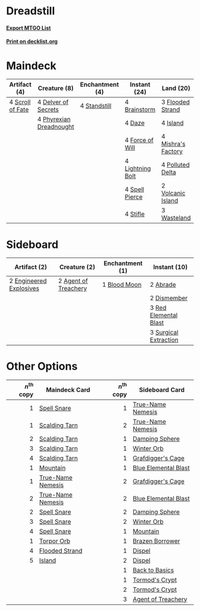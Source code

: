 # Dreadstill

#### [Export MTGO List](../collection/Dreadstill/Dreadstill.txt)
#### [Print on decklist.org](http://decklist.org/?deckmain=4%09Brainstorm%0A4%09Daze%0A4%09Delver%20of%20Secrets%0A3%09Flooded%20Strand%0A4%09Force%20of%20Will%0A4%09Island%0A4%09Lightning%20Bolt%0A4%09Mishra's%20Factory%0A4%09Phyrexian%20Dreadnought%0A4%09Polluted%20Delta%0A4%09Scroll%20of%20Fate%0A4%09Spell%20Pierce%0A4%09Standstill%0A4%09Stifle%0A2%09Volcanic%20Island%0A3%09Wasteland&deckside=2%09Abrade%0A2%09Agent%20of%20Treachery%0A1%09Blood%20Moon%0A2%09Dismember%0A2%09Engineered%20Explosives%0A3%09Red%20Elemental%20Blast%0A3%09Surgical%20Extraction)
# Maindeck

|                                       Artifact (4)                                        |                                          Creature (8)                                          |                                   Enchantment (4)                                    |                                      Instant (24)                                       |                                         Land (20)                                         |
|-------------------------------------------------------------------------------------------|------------------------------------------------------------------------------------------------|--------------------------------------------------------------------------------------|-----------------------------------------------------------------------------------------|-------------------------------------------------------------------------------------------|
|4 [Scroll of Fate](http://gatherer.wizards.com/Pages/Card/Details.aspx?multiverseid=470604)|4 [Delver of Secrets](http://gatherer.wizards.com/Pages/Card/Details.aspx?multiverseid=226749)  |4 [Standstill](http://gatherer.wizards.com/Pages/Card/Details.aspx?multiverseid=29936)|4 [Brainstorm](http://gatherer.wizards.com/Pages/Card/Details.aspx?multiverseid=3897)    |3 [Flooded Strand](http://gatherer.wizards.com/Pages/Card/Details.aspx?multiverseid=405098)|
|                                                                                           |4 [Phyrexian Dreadnought](http://gatherer.wizards.com/Pages/Card/Details.aspx?multiverseid=3263)|                                                                                      |4 [Daze](http://gatherer.wizards.com/Pages/Card/Details.aspx?multiverseid=189255)        |4 [Island](http://gatherer.wizards.com/Pages/Card/Details.aspx?multiverseid=439857)        |
|                                                                                           |                                                                                                |                                                                                      |4 [Force of Will](http://gatherer.wizards.com/Pages/Card/Details.aspx?multiverseid=3107) |4 [Mishra's Factory](http://gatherer.wizards.com/Pages/Card/Details.aspx?multiverseid=2387)|
|                                                                                           |                                                                                                |                                                                                      |4 [Lightning Bolt](http://gatherer.wizards.com/Pages/Card/Details.aspx?multiverseid=806) |4 [Polluted Delta](http://gatherer.wizards.com/Pages/Card/Details.aspx?multiverseid=405104)|
|                                                                                           |                                                                                                |                                                                                      |4 [Spell Pierce](http://gatherer.wizards.com/Pages/Card/Details.aspx?multiverseid=425876)|2 [Volcanic Island](http://gatherer.wizards.com/Pages/Card/Details.aspx?multiverseid=887)  |
|                                                                                           |                                                                                                |                                                                                      |4 [Stifle](http://gatherer.wizards.com/Pages/Card/Details.aspx?multiverseid=382377)      |3 [Wasteland](http://gatherer.wizards.com/Pages/Card/Details.aspx?multiverseid=413790)     |


# Sideboard

|                                          Artifact (2)                                           |                                         Creature (2)                                          |                                   Enchantment (1)                                    |                                          Instant (10)                                          |
|-------------------------------------------------------------------------------------------------|-----------------------------------------------------------------------------------------------|--------------------------------------------------------------------------------------|------------------------------------------------------------------------------------------------|
|2 [Engineered Explosives](http://gatherer.wizards.com/Pages/Card/Details.aspx?multiverseid=50139)|2 [Agent of Treachery](http://gatherer.wizards.com/Pages/Card/Details.aspx?multiverseid=466797)|1 [Blood Moon](http://gatherer.wizards.com/Pages/Card/Details.aspx?multiverseid=45386)|2 [Abrade](http://gatherer.wizards.com/Pages/Card/Details.aspx?multiverseid=430772)             |
|                                                                                                 |                                                                                               |                                                                                      |2 [Dismember](http://gatherer.wizards.com/Pages/Card/Details.aspx?multiverseid=382182)          |
|                                                                                                 |                                                                                               |                                                                                      |3 [Red Elemental Blast](http://gatherer.wizards.com/Pages/Card/Details.aspx?multiverseid=814)   |
|                                                                                                 |                                                                                               |                                                                                      |3 [Surgical Extraction](http://gatherer.wizards.com/Pages/Card/Details.aspx?multiverseid=397706)|


# Other Options

|*n*<sup>th</sup> copy|                                       Maindeck Card                                        |*n*<sup>th</sup> copy|                                       Sideboard Card                                        |
|--------------------:|--------------------------------------------------------------------------------------------|--------------------:|---------------------------------------------------------------------------------------------|
|                    1|[Spell Snare](http://gatherer.wizards.com/Pages/Card/Details.aspx?multiverseid=446100)      |                    1|[True-Name Nemesis](http://gatherer.wizards.com/Pages/Card/Details.aspx?multiverseid=446104) |
|                    1|[Scalding Tarn](http://gatherer.wizards.com/Pages/Card/Details.aspx?multiverseid=405107)    |                    2|[True-Name Nemesis](http://gatherer.wizards.com/Pages/Card/Details.aspx?multiverseid=446104) |
|                    2|[Scalding Tarn](http://gatherer.wizards.com/Pages/Card/Details.aspx?multiverseid=405107)    |                    1|[Damping Sphere](http://gatherer.wizards.com/Pages/Card/Details.aspx?multiverseid=443101)    |
|                    3|[Scalding Tarn](http://gatherer.wizards.com/Pages/Card/Details.aspx?multiverseid=405107)    |                    1|[Winter Orb](http://gatherer.wizards.com/Pages/Card/Details.aspx?multiverseid=643)           |
|                    4|[Scalding Tarn](http://gatherer.wizards.com/Pages/Card/Details.aspx?multiverseid=405107)    |                    1|[Grafdigger's Cage](http://gatherer.wizards.com/Pages/Card/Details.aspx?multiverseid=278452) |
|                    1|[Mountain](http://gatherer.wizards.com/Pages/Card/Details.aspx?multiverseid=439859)         |                    1|[Blue Elemental Blast](http://gatherer.wizards.com/Pages/Card/Details.aspx?multiverseid=694) |
|                    1|[True-Name Nemesis](http://gatherer.wizards.com/Pages/Card/Details.aspx?multiverseid=446104)|                    2|[Grafdigger's Cage](http://gatherer.wizards.com/Pages/Card/Details.aspx?multiverseid=278452) |
|                    2|[True-Name Nemesis](http://gatherer.wizards.com/Pages/Card/Details.aspx?multiverseid=446104)|                    2|[Blue Elemental Blast](http://gatherer.wizards.com/Pages/Card/Details.aspx?multiverseid=694) |
|                    2|[Spell Snare](http://gatherer.wizards.com/Pages/Card/Details.aspx?multiverseid=446100)      |                    2|[Damping Sphere](http://gatherer.wizards.com/Pages/Card/Details.aspx?multiverseid=443101)    |
|                    3|[Spell Snare](http://gatherer.wizards.com/Pages/Card/Details.aspx?multiverseid=446100)      |                    2|[Winter Orb](http://gatherer.wizards.com/Pages/Card/Details.aspx?multiverseid=643)           |
|                    4|[Spell Snare](http://gatherer.wizards.com/Pages/Card/Details.aspx?multiverseid=446100)      |                    1|[Mountain](http://gatherer.wizards.com/Pages/Card/Details.aspx?multiverseid=439859)          |
|                    1|[Torpor Orb](http://gatherer.wizards.com/Pages/Card/Details.aspx?multiverseid=233069)       |                    1|[Brazen Borrower](http://gatherer.wizards.com/Pages/Card/Details.aspx?multiverseid=473001)   |
|                    4|[Flooded Strand](http://gatherer.wizards.com/Pages/Card/Details.aspx?multiverseid=405098)   |                    1|[Dispel](http://gatherer.wizards.com/Pages/Card/Details.aspx?multiverseid=401858)            |
|                    5|[Island](http://gatherer.wizards.com/Pages/Card/Details.aspx?multiverseid=439857)           |                    2|[Dispel](http://gatherer.wizards.com/Pages/Card/Details.aspx?multiverseid=401858)            |
|                     |                                                                                            |                    1|[Back to Basics](http://gatherer.wizards.com/Pages/Card/Details.aspx?multiverseid=456642)    |
|                     |                                                                                            |                    1|[Tormod's Crypt](http://gatherer.wizards.com/Pages/Card/Details.aspx?multiverseid=389723)    |
|                     |                                                                                            |                    2|[Tormod's Crypt](http://gatherer.wizards.com/Pages/Card/Details.aspx?multiverseid=389723)    |
|                     |                                                                                            |                    3|[Agent of Treachery](http://gatherer.wizards.com/Pages/Card/Details.aspx?multiverseid=466797)|

